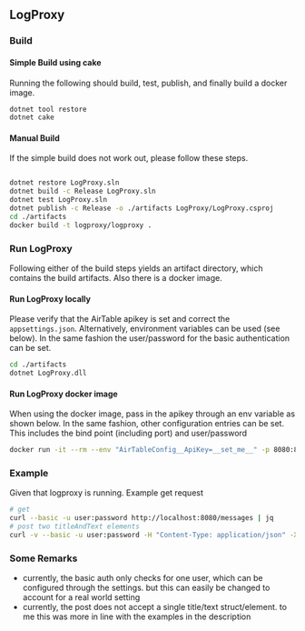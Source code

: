 ## LogProxy

### Build

#### Simple Build using cake

Running the following should build, test, publish, and finally build a docker image.

```bash
dotnet tool restore
dotnet cake
```

#### Manual Build

If the simple build does not work out, please follow these steps.

```bash

dotnet restore LogProxy.sln
dotnet build -c Release LogProxy.sln
dotnet test LogProxy.sln
dotnet publish -c Release -o ./artifacts LogProxy/LogProxy.csproj
cd ./artifacts
docker build -t logproxy/logproxy .
```

### Run LogProxy

Following either of the build steps yields an artifact directory, which contains the build artifacts. Also there is a docker image.

#### Run LogProxy locally

Please verify that the AirTable apikey is set and correct the `appsettings.json`. Alternatively, environment variables can be used (see below). In the same fashion the user/password for the basic authentication can be set.

```bash
cd ./artifacts
dotnet LogProxy.dll
```

#### Run LogProxy docker image

When using the docker image, pass in the apikey through an env variable as shown below. In the same fashion, other configuration entries can be set. This includes the bind point (including port) and user/password

```bash
docker run -it --rm --env "AirTableConfig__ApiKey=__set_me__" -p 8080:8080 logproxy/logproxy
```

### Example

Given that logproxy is running. Example get request

```bash
# get
curl --basic -u user:password http://localhost:8080/messages | jq
# post two titleAndText elements
curl -v --basic -u user:password -H "Content-Type: application/json" -X POST --data '[{"title":"newtitle1","text":"newtext1"},{"title":"newtitle2","text":"newtext2"}]' http://localhost:8080/messages
```

### Some Remarks

* currently, the basic auth only checks for one user, which can be configured through the settings. but this can easily be changed to account for a real world setting
* currently, the post does not accept a single title/text struct/element. to me this was more in line with the examples in the description